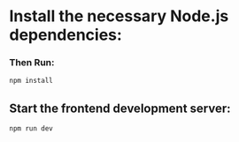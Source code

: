 # Install the necessary Node.js dependencies:
### Then Run:
```bash
npm install
```

## Start the frontend development server:
```bash
npm run dev
```
